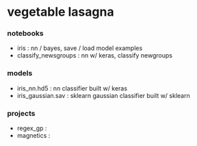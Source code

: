 # vegetable lasagna

### notebooks
 - iris : nn / bayes, save / load model examples
 - classify_newsgroups : nn w/ keras, classify newgroups

### models
 - iris_nn.hd5 : nn classifier built w/ keras
 - iris_gaussian.sav : sklearn gaussian classifier built w/ sklearn

### projects
 - regex_gp :
 - magnetics :
